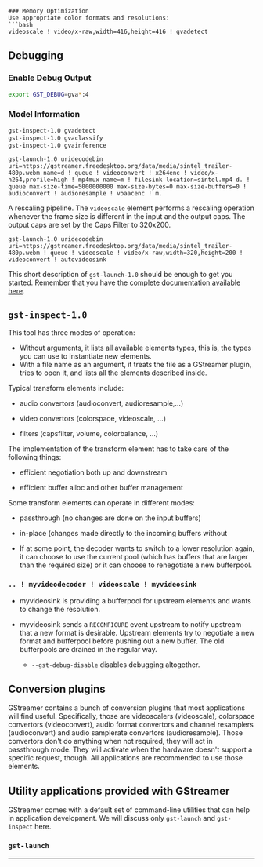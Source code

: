 ```

### Memory Optimization
Use appropriate color formats and resolutions:
```bash
videoscale ! video/x-raw,width=416,height=416 ! gvadetect
```

## Debugging

### Enable Debug Output
```bash
export GST_DEBUG=gva*:4
```

### Model Information
```bash
gst-inspect-1.0 gvadetect
gst-inspect-1.0 gvaclassify
gst-inspect-1.0 gvainference
```

```
gst-launch-1.0 uridecodebin uri=https://gstreamer.freedesktop.org/data/media/sintel_trailer-480p.webm name=d ! queue ! videoconvert ! x264enc ! video/x-h264,profile=high ! mp4mux name=m ! filesink location=sintel.mp4 d. ! queue max-size-time=5000000000 max-size-bytes=0 max-size-buffers=0 ! audioconvert ! audioresample ! voaacenc ! m.
```

A rescaling pipeline. The `videoscale` element performs a rescaling
operation whenever the frame size is different in the input and the
output caps. The output caps are set by the Caps Filter to
320x200.

```
gst-launch-1.0 uridecodebin uri=https://gstreamer.freedesktop.org/data/media/sintel_trailer-480p.webm ! queue ! videoscale ! video/x-raw,width=320,height=200 ! videoconvert ! autovideosink
```

This short description of `gst-launch-1.0` should be enough to get you
started. Remember that you have the [complete documentation available
here](tools/gst-launch.md).

## `gst-inspect-1.0`

This tool has three modes of operation:

  - Without arguments, it lists all available elements types, this is,
    the types you can use to instantiate new elements.
  - With a file name as an argument, it treats the file as a GStreamer
    plugin, tries to open it, and lists all the elements described
    inside.

Typical transform elements include:

  - audio convertors (audioconvert, audioresample,…)

  - video convertors (colorspace, videoscale, …)

  - filters (capsfilter, volume, colorbalance, …)

The implementation of the transform element has to take care of the
following things:

  - efficient negotiation both up and downstream

  - efficient buffer alloc and other buffer management

Some transform elements can operate in different modes:

  - passthrough (no changes are done on the input buffers)

  - in-place (changes made directly to the incoming buffers without

* If at some point, the decoder wants to switch to a lower resolution again, it
can choose to use the current pool (which has buffers that are larger than the
required size) or it can choose to renegotiate a new bufferpool.

### `.. ! myvideodecoder ! videoscale ! myvideosink`

* myvideosink is providing a bufferpool for upstream elements and wants to
change the resolution.

* myvideosink sends a `RECONFIGURE` event upstream to notify upstream that a new
format is desirable. Upstream elements try to negotiate a new format and
bufferpool before pushing out a new buffer. The old bufferpools are drained in
the regular way.
  - `--gst-debug-disable` disables debugging altogether.

## Conversion plugins

GStreamer contains a bunch of conversion plugins that most applications
will find useful. Specifically, those are videoscalers (videoscale),
colorspace convertors (videoconvert), audio format convertors and
channel resamplers (audioconvert) and audio samplerate convertors
(audioresample). Those convertors don't do anything when not required,
they will act in passthrough mode. They will activate when the hardware
doesn't support a specific request, though. All applications are
recommended to use those elements.

## Utility applications provided with GStreamer

GStreamer comes with a default set of command-line utilities that can
help in application development. We will discuss only `gst-launch` and
`gst-inspect` here.

### `gst-launch`


---

